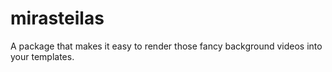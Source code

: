 # mirasteilas
A package that makes it easy to render those fancy background videos into your templates.
